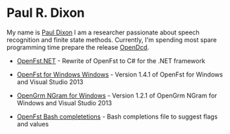 Paul R. Dixon
====================

My name is [Paul Dixon](http://twitter.com/edobahira) I am a researcher 
passionate about speech recognition and finite state methods. Currently, I'm spending
most spare programming time prepare the release [OpenDcd](http://opendcd.github.io/).


* [OpenFst.NET](https://github.com/edobashira/OpenFst.NET) - Rewrite of OpenFst to C# for the .NET framework

* [OpenFst for Windows Windows](https://github.com/edobashira/openfstwin-1.4.1) - Version 1.4.1 of OpenFst for Windows and Visual Studio 2013

* [OpenGrm NGram for Windows](https://github.com/edobashira/opengrm-ngram-win-1.2.1) - Version 1.2.1 of OpenGrm NGram for Windows and Visual Studio 2013

* [OpenFst Bash completetions](https://github.com/edobashira/openfstbc) - Bash completions file to suggest flags and values
